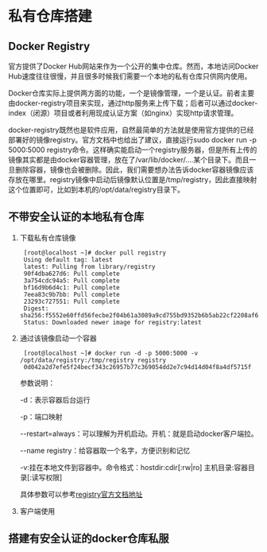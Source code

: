 # 私有仓库搭建

## Docker Registry

官方提供了Docker Hub网站来作为一个公开的集中仓库。然而，本地访问Docker Hub速度往往很慢，并且很多时候我们需要一个本地的私有仓库只供网内使用。

Docker仓库实际上提供两方面的功能，一个是镜像管理，一个是认证。前者主要由docker-registry项目来实现，通过http服务来上传下载；后者可以通过docker-index（闭源）项目或者利用现成认证方案（如nginx）实现http请求管理。

docker-registry既然也是软件应用，自然最简单的方法就是使用官方提供的已经部署好的镜像registry。官方文档中也给出了建议，直接运行sudo docker run -p 5000:5000 registry命令。这样确实能启动一个registry服务器，但是所有上传的镜像其实都是由docker容器管理，放在了/var/lib/docker/....某个目录下。而且一旦删除容器，镜像也会被删除。因此，我们需要想办法告诉docker容器镜像应该存放在哪里。registry镜像中启动后镜像默认位置是/tmp/registry，因此直接映射这个位置即可，比如到本机的/opt/data/registry目录下。

## 不带安全认证的本地私有仓库

1. 下载私有仓库镜像

        [root@localhost ~]# docker pull registry
        Using default tag: latest
        latest: Pulling from library/registry
        90f4dba627d6: Pull complete 
        3a754cdc94a5: Pull complete 
        bf16d9b6d4c1: Pull complete 
        7eea83c9b7bb: Pull complete 
        23293c727551: Pull complete 
        Digest: sha256:f5552e60ffd56fecbe2f04b61a3089a9cd755bd9352b6b5ab22cf2208af6a3a8
        Status: Downloaded newer image for registry:latest

2. 通过该镜像启动一个容器

        [root@localhost ~]# docker run -d -p 5000:5000 -v /opt/data/registry:/tmp/registry registry
        0d042a2d7efe5f24becf343c26957b77c369054dd2e7c94d14d04f8a4df5715f

   参数说明： 

   -d：表示容器后台运行

   -p：端口映射

   --restart=always：可以理解为开机启动。开机：就是启动docker客户端拉。

   --name registry：给容器取一个名字，方便识别和记忆

   -v:挂在本地文件到容器中。命令格式：hostdir:cdir[:rw|ro] 主机目录:容器目录[:读写权限]
   
   具体参数可以参考[registry官方文档地址](https://docs.docker.com/registry/)

3. 客户端使用




## 搭建有安全认证的docker仓库私服
